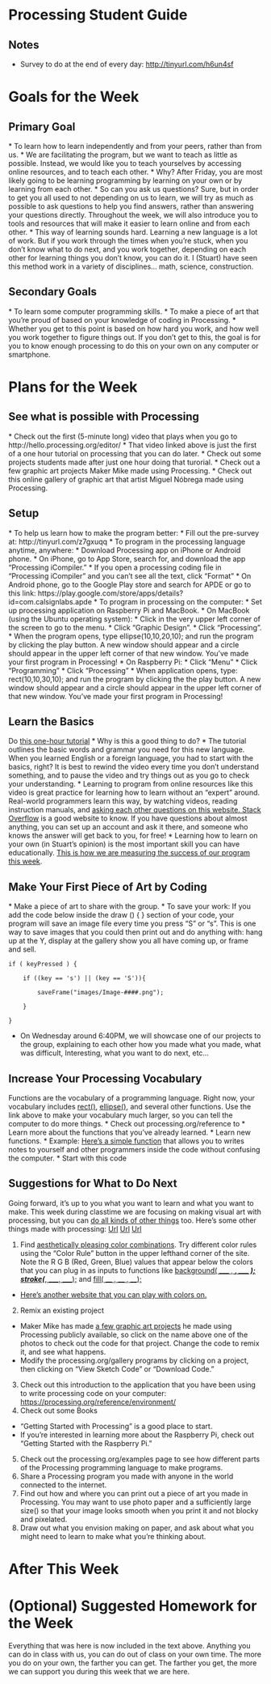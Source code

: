 # Processing Student Guide

<h2>Notes</h2>

* Survey to do at the end of every day: http://tinyurl.com/h6un4sf

# Goals for the Week

<h2>Primary Goal</h2>
* To learn how to learn independently and from your peers, rather than from us. 
 * We are facilitating the program, but we want to teach as little as possible. Instead, we would like you to teach yourselves by accessing online resources, and to teach each other. 
   * Why? After Friday, you are most likely going to be learning programming by learning on your own or by learning from each other.
   * So can you ask us questions? Sure, but in order to get you all used to not depending on us to learn, we will try as much as possible to ask questions to help you find answers, rather than answering your questions directly. Throughout the week, we will also introduce you to tools and resources that will make it easier to learn online and from each other.
   * This way of learning sounds hard.  Learning a new language is a lot of work. But if you work through the times when you’re stuck, when you don’t know what to do next, and you work together, depending on each other for learning things you don’t know, you can do it. I (Stuart) have seen this method work in a variety of disciplines… math, science, construction.

<h2>Secondary Goals</h2>
* To learn some computer programming skills.
* To make a piece of art that you’re proud of based on your knowledge of coding in Processing.
 * Whether you get to this point is based on how hard you work, and how well you work together to figure things out. If you don’t get to this, the goal is for you to know enough processing to do this on your own on any computer or smartphone.

# Plans for the Week

<h2>See what is possible with Processing</h2>
* Check out the first (5-minute long) video that plays when you go to http://hello.processing.org/editor/
* That video linked above is just the first of a one hour tutorial on processing that you can do later.
 * Check out some projects students made after just one hour doing that turorial. 
 * Check out a few graphic art projects Maker Mike made using Processing. 
 * Check out this online gallery of graphic art that artist Miguel Nóbrega made using Processing.

<h2>Setup</h2>
* To help us learn how to make the program better: 
 * Fill out the pre-survey at: http://tinyurl.com/z7gxuqq
* To program in the processing language anytime, anywhere:
 * Download Processing app on iPhone or Android phone.
   * On iPhone, go to App Store, search for, and download the app “Processing iCompiler.”     
    * If you open a processing coding file in “Processing iCompiler” and you can’t see all the text, click “Format”
   * On Android phone, go to the Google Play store and search for APDE or go to this link: https://play.google.com/store/apps/details?id=com.calsignlabs.apde
* To program in processing on the computer:
 * Set up processing application on Raspberry Pi and MacBook.
  * On MacBook (using the Ubuntu operating system):
    * Click in the very upper left corner of the screen to go to the menu.
    * Click “Graphic Design”.
    * Click “Processing”.
    * When the program opens, type ellipse(10,10,20,10);  and run the program by clicking the play button. A new window should appear and a circle should appear in the upper left corner of that new window. You’ve made your first program in Processing!
  * On Raspberry Pi:
    * Click “Menu”
    * Click “Programming”
    * Click “Processing”
    * When application opens, type:  rect(10,10,30,10);  and run the program by clicking the the play button. A new window should appear and a circle should appear in the upper left corner of that new window. You’ve made your first program in Processing!

<h2>Learn the Basics</h2>
Do <a href="http://hello.processing.org/">this one-hour tutorial</a>
* Why is this a good thing to do?
 * The tutorial outlines the basic words and grammar you need for this new language. When you learned English or a foreign language, you had to start with the basics, right? It is best to rewind the video every time you don’t understand something, and to pause the video and try things out as you go to check your understanding.
 * Learning to program from online resources like this video is great practice for learning how to learn without an “expert” around. Real-world programmers learn this way, by watching videos, reading instruction manuals, and <a href="http://stackoverflow.com/">asking each other questions on this website.  Stack Overflow</a> is a good website to know. If you have questions about almost anything, you can set up an account and ask it there, and someone who knows the answer will get back to you, for free!
 * Learning how to learn on your own (in Stuart’s opinion) is the most important skill you can have educationally. <a href="https://cl.ly/312d2m2w1k38">This is how we are measuring the success of our program this week</a>.

<h2>Make Your First Piece of Art by Coding</h2>
* Make a piece of art to share with the group. 
 * To save your work: If you add the code below inside the draw () {      }  section of your code, your program will save an image file every time you press “S” or “s”. This is one way to save images that you could then print out and do anything with: hang up at the Y, display at the gallery show you all have coming up, or frame and sell.

```
if ( keyPressed ) {

    if ((key == 's') || (key == 'S')){
    
        saveFrame("images/Image-####.png");
        
    }
    
}
```

* On Wednesday around 6:40PM, we will showcase one of our projects to the group, explaining to each other how you made what you made, what was difficult, Interesting, what you want to do next, etc…

<h2>Increase Your Processing Vocabulary</h2>
Functions are the vocabulary of a programming language. Right now, your vocabulary includes <a href="https://processing.org/reference/rect_.html">rect()</a>, <a href="https://processing.org/reference/ellipse_.html">ellipse()</a>, and several other functions. Use the link above to make your vocabulary much larger, so you can tell the computer to do more things.
* Check out processing.org/reference to
 * Learn more about the functions that you’ve already learned.
 * Learn new functions. 
   * Example: <a href="https://processing.org/reference/comment.html">Here’s a simple function</a> that allows you to writes notes to yourself and other programmers inside the code without confusing the computer.
* Start with this code 

<h2>Suggestions for What to Do Next</h2>
Going forward, it’s up to you what you want to learn and what you want to make. This week during classtime we are focusing on making visual art with processing, but you can <a href="https://www.quora.com/What-can-I-do-with-Processing-Programming-language">do all kinds of other things</a> too. Here’s some other things made with processing: <a href="https://en.wikipedia.org/wiki/Digital_art">Url</a> <a href="https://www.linkedin.com/topic/animation-outsourcing">Url</a> <a href="https://processing.org/exhibition/">Url</a>

1. Find <a href="https://color.adobe.com/create/color-wheel/">aesthetically pleasing color combinations</a>. Try different color rules using the “Color Rule” button in the upper lefthand corner of the site. Note the R G B (Red, Green, Blue) values that appear below the colors that you can plug in as inputs to functions like <a href="https://processing.org/reference/background_.html">background( ___ , ___, ___ );</a>   <a href="https://processing.org/reference/stroke_.html">stroke(___, ___, ___);</a>   and   <a href="https://processing.org/reference/fill_.html">fill( __ , __ , __);</a>
 * <a href="https://processing.org/reference/fill_.html">Here’s another website that you can play with colors on.</a>
2. Remix an existing project
 * Maker Mike has made <a href="https://github.com/TechnologyClassroom/Processing">a few graphic art projects</a> he made using Processing publicly available, so click on the name above one of the photos to check out the code for that project. Change the code to remix it, and see what happens.
 * Modify the processing.org/gallery programs by clicking on a project, then clicking on “View Sketch Code” or “Download Code.”
3. Check out this introduction to the application that you have been using to write processing code on your computer: https://processing.org/reference/environment/
4. Check out some Books
 * “Getting Started with Processing” is a good place to start. 
 * If you’re interested in learning more about the Raspberry Pi, check out “Getting Started with the Raspberry Pi.”
5. Check out the processing.org/examples page to see how different parts of the Processing programming language to make programs. 
6. Share a Processing program you made with anyone in the world connected to the internet. 
7. Find out how and where you can print out a piece of art you made in Processing. You may want to use photo paper and a sufficiently large size() so that your image looks smooth when you print it and not blocky and pixelated.
8. Draw out what you envision making on paper, and ask about what you might need to learn to make what you’re thinking about.

# After This Week

# (Optional) Suggested Homework for the Week
Everything that was here is now included in the text above. Anything you can do in class with us, you can do out of class on your own time. The more you do on your own, the farther you can get. The farther you get, the more we can support you during this week that we are here.
